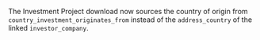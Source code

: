 The Investment Project download now sources the country of origin from `country_investment_originates_from` instead
of the `address_country` of the linked `investor_company`.
